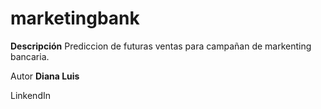 # marketingbank

**Descripción**
Prediccion de futuras ventas para campañan de markenting bancaria.

Autor
**Diana Luis**

LinkendIn
